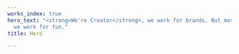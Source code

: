 ```yaml
---
works_index: true
hero_text: "<strong>We're Creator</strong>, we work for brands. But most importantly,
  we work for fun."
title: Hero

---
```

<Hero :text="$page.frontmatter.hero_text" />
<WorksList />